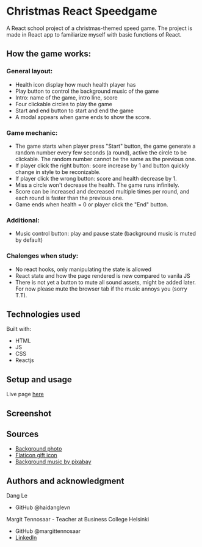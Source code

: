 # Christmas React Speedgame

A React school project of a christmas-themed speed game. The project is made in React app to familiarize myself with basic functions of React. 

## How the game works: 
### General layout: 
- Health icon display how much health player has 
- Play button to control the background music of the game
- Intro: name of the game, intro line, score
- Four clickable circles to play the game
- Start and end button to start and end the game
- A modal appears when game ends to show the score. 

### Game mechanic:
- The game starts when player press "Start" button, the game generate a random number every few seconds (a round), active the circle to be clickable. The random number cannot be the same as the previous one. 
- If player click the right button: score increase by 1 and button quickly change in style to be reconizable.
- If player click the wrong button: score and health decrease by 1.  
- Miss a circle won't decrease the health. The game runs infinitely.
- Score can be increased and decreased multiple times per round, and each round is faster than the previous one.
- Game ends when health = 0 or player click the "End" button.  

### Additional: 
- Music control button: play and pause state (background music is muted by default)

### Chalenges when study: 
- No react hooks, only manipulating the state is allowed
- React state and how the page rendered is new compared to vanila JS
- There is not yet a button to mute all sound assets, might be added later. For now please mute the browser tab if the music annoys you (sorry T.T). 

## Technologies used

Built with:

- HTML
- JS
- CSS
- Reactjs

## Setup and usage

Live page [here](https://haidanglevn.github.io/React_SpeedGame/)

## Screenshot

## Sources

- [Background photo](https://unsplash.com/photos/NBvcQRdRSeQ)
- [Flaticon gift icon](https://www.flaticon.com/free-icon/gift-box_2575365?related_id=2575284&origin=search)
- [Background music by pixabay](https://pixabay.com/music/christmas-christmas-vacation-christmas-eve-and-new-year-fairy-tale-125673/)

## Authors and acknowledgment
Dang Le

- GitHub @haidanglevn

Margit Tennosaar - Teacher at Business College Helsinki

- GitHub @margittennosaar
- [LinkedIn](https://www.linkedin.com/in/margittennosaar/)
